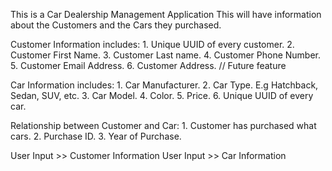 This is a Car Dealership Management Application
This will have information about the Customers and the Cars they purchased.

Customer Information includes:
	1. Unique UUID of every customer.
	2. Customer First Name.
	3. Customer Last name.
	4. Customer Phone Number.
	5. Customer Email Address.
	6. Customer Address. // Future feature

Car Information includes:
	1. Car Manufacturer.
	2. Car Type. E.g Hatchback, Sedan, SUV, etc.
	3. Car Model.
	4. Color.
	5. Price.
	6. Unique UUID of every car.

Relationship between Customer and Car:
	1. Customer has purchased what cars.
	2. Purchase ID.
	3. Year of Purchase.


User Input >> Customer Information
User Input >> Car Information